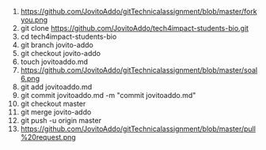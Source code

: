 01. https://github.com/JovitoAddo/gitTechnicalassignment/blob/master/forkyou.png
02. git clone https://github.com/JovitoAddo/tech4impact-students-bio.git
03. cd tech4impact-students-bio
04. git branch jovito-addo
05. git checkout jovito-addo
06. touch jovitoaddo.md
07. https://github.com/JovitoAddo/gitTechnicalassignment/blob/master/soal6.png
08. git add jovitoaddo.md
09. git commit jovitoaddo.md -m "commit jovitoaddo.md"
10. git checkout master
11. git merge jovito-addo
12. git push -u origin master
13. https://github.com/JovitoAddo/gitTechnicalassignment/blob/master/pull%20request.png
